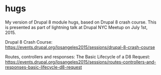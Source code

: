 # hugs
My version of Drupal 8 module hugs, based on Drupal 8 crash course. This is presented as part of lightning talk at Drupal NYC Meetup on July 1st, 2015.

Drupal 8 Crash Course: https://events.drupal.org/losangeles2015/sessions/drupal-8-crash-course

Routes, controllers and responses: The Basic Lifecycle of a D8 Request: https://events.drupal.org/losangeles2015/sessions/routes-controllers-and-responses-basic-lifecycle-d8-request
